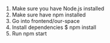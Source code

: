 1. Make sure you have Node.js installed
2. Make sure have npm installed
3. Go into frontend/our-space
4. Install dependencies
   $ npm install
5. Run
   npm start

